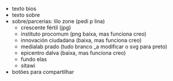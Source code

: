 ---
---
- texto bios
- texto sobre
- sobre/parcerias:
  lilo zone (pedi p lina)
  + crescente fértil (jpg)
  + instituto procomum (png baixa, mas funciona creo)
  + innovación ciudadana (baixa, mas funciona creo)
  + medialab prado (tudo branco _a modificar o svg para preto)
  + epicentro dalva (baixa, mas funciona creo)
  + fundo elas
  + sitawi
- botões para compartilhar
